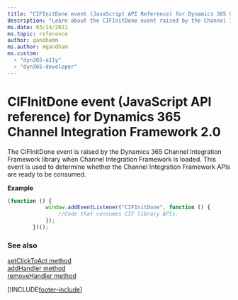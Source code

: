 ```yaml
---
title: "CIFInitDone event (JavaScript API Reference) for Dynamics 365 Channel Integration Framework 2.0 | MicrosoftDocs"
description: "Learn about the CIFInitDone event raised by the Channel Integration Framework library in Dynamics 365 Channel Integration Framework 2.0."
ms.date: 03/14/2021
ms.topic: reference
author: gandhamm
ms.author: mgandham
ms.custom: 
  - "dyn365-a11y"
  - "dyn365-developer"
---
```


# CIFInitDone event (JavaScript API reference) for Dynamics 365 Channel Integration Framework 2.0

The CIFInitDone event is raised by the Dynamics 365 Channel Integration Framework library when Channel Integration Framework is loaded. This event is used to determine whether the Channel Integration Framework APIs are ready to be consumed.

**Example**

```Javascript
(function () {
            window.addEventListener("CIFInitDone", function () {
                //Code that consumes CIF library APIs.
            });
        })();
```

### See also

[setClickToAct method](../../../../v1/develop/reference/microsoft-ciframework/setClickToAct.md)  
[addHandler method](../../../../v1/develop/reference/microsoft-ciframework/addHandler.md)  
[removeHandler method](../../../../v1/develop/reference/microsoft-ciframework/removeHandler.md)  

[!INCLUDE[footer-include](../../../../../includes/footer-banner.md)]
